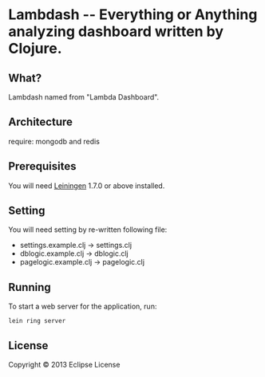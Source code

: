 # Lambdash -- Everything or Anything analyzing dashboard written by Clojure.

## What?

 Lambdash named from "Lambda Dashboard".

## Architecture

require: mongodb and redis

## Prerequisites

You will need [Leiningen][1] 1.7.0 or above installed.

[1]: https://github.com/technomancy/leiningen

## Setting

You will need setting by re-written following file:

- settings.example.clj -> settings.clj
- dblogic.example.clj -> dblogic.clj
- pagelogic.example.clj -> pagelogic.clj

## Running

To start a web server for the application, run:

    lein ring server

## License

Copyright © 2013 Eclipse License
